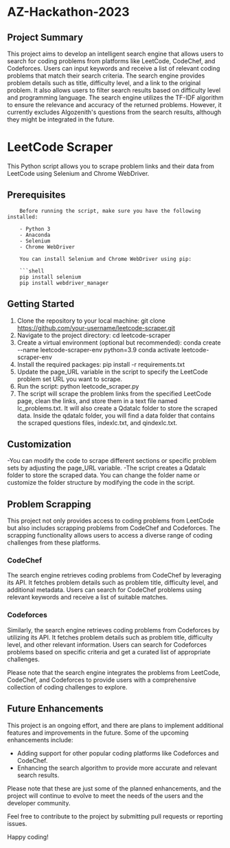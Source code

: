 # AZ-Hackathon-2023

## Project Summary
This project aims to develop an intelligent search engine that allows users to search for coding problems from platforms like LeetCode, CodeChef, and Codeforces. Users can input keywords and receive a list of relevant coding problems that match their search criteria. The search engine provides problem details such as title, difficulty level, and a link to the original problem. It also allows users to filter search results based on difficulty level and programming language. The search engine utilizes the TF-IDF algorithm to ensure the relevance and accuracy of the returned problems. However, it currently excludes Algozenith's questions from the search results, although they might be integrated in the future.

# LeetCode Scraper

This Python script allows you to scrape problem links and their data from LeetCode using Selenium and Chrome WebDriver.

## Prerequisites

        Before running the script, make sure you have the following installed:

        - Python 3
        - Anaconda
        - Selenium
        - Chrome WebDriver

        You can install Selenium and Chrome WebDriver using pip:

        ```shell
        pip install selenium
        pip install webdriver_manager
        
## Getting Started

1. Clone the repository to your local machine: 
        git clone https://github.com/your-username/leetcode-scraper.git
2. Navigate to the project directory:
        cd leetcode-scraper
3. Create a virtual environment (optional but recommended):
        conda create --name leetcode-scraper-env python=3.9
        conda activate leetcode-scraper-env
4. Install the required packages:
        pip install -r requirements.txt
5. Update the page_URL variable in the script to specify the LeetCode problem set URL you want to scrape.
6. Run the script:
        python leetcode_scraper.py
7. The script will scrape the problem links from the specified LeetCode page, clean the links, and store them in a text file named lc_problems.txt. It will also create a Qdatalc folder to store the scraped data. Inside the qdatalc folder, you will find a data folder that contains the scraped questions files, indexlc.txt, and qindexlc.txt.

## Customization

-You can modify the code to scrape different sections or specific problem sets by adjusting the page_URL variable.
-The script creates a Qdatalc folder to store the scraped data. You can change the folder name or customize the folder structure by modifying the code in the script.

## Problem Scrapping

This project not only provides access to coding problems from LeetCode but also includes scrapping problems from CodeChef and Codeforces. The scrapping functionality allows users to access a diverse range of coding challenges from these platforms.

### CodeChef

The search engine retrieves coding problems from CodeChef by leveraging its API. It fetches problem details such as problem title, difficulty level, and additional metadata. Users can search for CodeChef problems using relevant keywords and receive a list of suitable matches.

### Codeforces

Similarly, the search engine retrieves coding problems from Codeforces by utilizing its API. It fetches problem details such as problem title, difficulty level, and other relevant information. Users can search for Codeforces problems based on specific criteria and get a curated list of appropriate challenges.

Please note that the search engine integrates the problems from LeetCode, CodeChef, and Codeforces to provide users with a comprehensive collection of coding challenges to explore.

## Future Enhancements

This project is an ongoing effort, and there are plans to implement additional features and improvements in the future. Some of the upcoming enhancements include:

- Adding support for other popular coding platforms like Codeforces and CodeChef.
- Enhancing the search algorithm to provide more accurate and relevant search results.

Please note that these are just some of the planned enhancements, and the project will continue to evolve to meet the needs of the users and the developer community.

Feel free to contribute to the project by submitting pull requests or reporting issues.

Happy coding!

